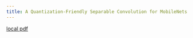 ```yaml
---
title: A Quantization-Friendly Separable Convolution for MobileNets
---
```


[local pdf](../../../pdfs/A%20Quantization-Friendly%20Separable%20Convolution%20for%20MobileNets.pdf)